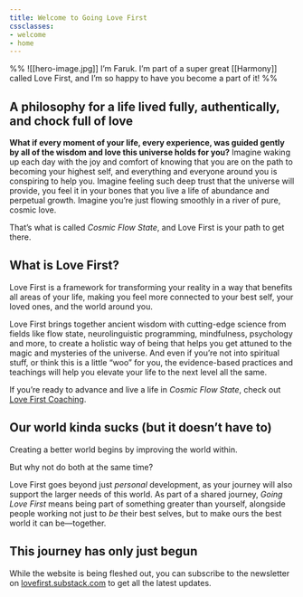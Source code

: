 ```yaml
---
title: Welcome to Going Love First
cssclasses: 
- welcome
- home
---
```


%%  ![[hero-image.jpg]]
I’m Faruk. I’m part of a super great [[Harmony]] called Love First, and I’m so happy to have you become a part of it!  %%

## A philosophy for a life lived fully, authentically, and chock full of love


**What if every moment of your life, every experience, was guided gently by all of the wisdom and love this universe holds for you?** Imagine waking up each day with the joy and comfort of knowing that you are on the path to becoming your highest self, and everything and everyone around you is conspiring to help you. Imagine feeling such deep trust that the universe will provide, you feel it in your bones that you live a life of abundance and perpetual growth. Imagine you’re just flowing smoothly in a river of pure, cosmic love.

That’s what is called *Cosmic Flow State*, and Love First is your path to get there.

## What is Love First?

<nobr>Love First</nobr> is a framework for transforming your reality in a way that benefits all areas of your life, making you feel more connected to your best self, your loved ones, and the world around you. 

Love First brings together ancient wisdom with cutting-edge science from fields like flow state, neurolinguistic programming, mindfulness, psychology and more, to create a holistic way of being that helps you get attuned to the magic and mysteries of the universe. And even if you’re not into spiritual stuff, or think this is a little “woo” for you, the evidence-based practices and teachings will help you elevate your life to the next level all the same.

If you’re ready to advance and live a life in *Cosmic Flow State*, check out [Love First Coaching](https://lovefirstcoaching.com/).

## Our world kinda sucks (but it doesn’t have to)

Creating a better world begins by improving the world within.

But why not do both at the same time?

Love First goes beyond just *personal* development, as your journey will also support the larger needs of this world. As part of a shared journey, _Going Love First_ means being part of something greater than yourself, alongside people working not just to *be* their best selves, but to make ours the best world it can be—together.

## This journey has only just begun

While the website is being fleshed out, you can subscribe to the newsletter on [lovefirst.substack.com](https://lovefirst.substack.com/) to get all the latest updates.

